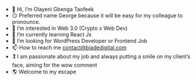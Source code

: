 - 👋 Hi, I’m Olayeni Gbenga Taofeek
- 😏 Preferred name George because it will be easy for my colleague to pronounce.
- 👀 I’m interested in Web 3.0 (Crypto x Web Dev)
- 🌱 I’m currently learning React Js
- 💞️ I’m looking for WordPress Developer or Frontend Job
- 📫 How to reach me contact@biadedigital.com
- 🏌️ I am passionate about my job
and always putting a smile on
my client’s face, aiming for
the wow comment
- 🌎 Welcome to my escape

<!---
Biadedigital/Biadedigital is a ✨ special ✨ repository because its `README.md` (this file) appears on your GitHub profile.
You can click the Preview link to take a look at your changes.
--->
